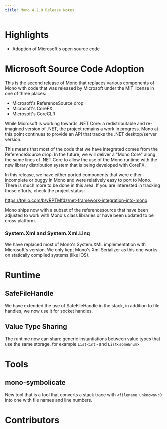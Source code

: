 ```yaml
---
title: Mono 4.2.0 Release Notes
---
```


Highlights
==========

* Adoption of Microsoft's open source code

Microsoft Source Code Adoption
==============================

This is the second release of Mono that replaces various components of
Mono with code that was released by Microsoft under the MIT license in
one of three places:

* Microsoft's ReferenceSource drop
* Microsoft's CoreFX
* Microsoft's CoreCLR

While Microsoft is working towards .NET Core: a redistributable and
re-imagined version of .NET, the project remains a work in progress.
Mono at this point continues to provide an API that tracks the .NET
desktop/server version.

This means that most of the code that we have integrated comes from
the ReferenceSource drop.  In the future, we will deliver a "Mono
Core" along the same lines of .NET Core to allow the use of the Mono
runtime with the new library distribution system that is being
developed with CoreFX.

In this release, we have either ported components that were either
incomplete or buggy in Mono and were relatively easy to port to Mono.
There is much more to be done in this area.  If you are interested in
tracking those efforts, check the project status:

https://trello.com/b/vRPTMfdz/net-framework-integration-into-mono

Mono ships now with a subset of the referencesource that have been
adjusted to work with Mono's class libraries or have been updated to
be cross platform.

### System.Xml and System.Xml.Linq ###

We have replaced most of Mono's System.XML implementation with
Microsoft's version.  We only kept Mono's Xml Serializer as this one
works on statically compiled systems (like iOS).

Runtime
=======

SafeFileHandle
--------------

We have extended the use of SafeFileHandle in the stack, in addition
to file handles, we now use it for socket handles.

Value Type Sharing
------------------

The runtime now can share generic instantiations between value types
that use the same storage, for example `List<int>` and `List<someEnum>`

Tools
=====

mono-symbolicate
----------------

New tool that is a tool that converts a stack trace with `<filename unknown>:0`
into one with file names and line numbers.

Contributors
============
